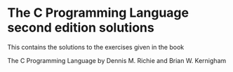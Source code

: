 # The C Programming Language second edition solutions

This contains the solutions to the exercises given in the book

The C Programming Language by Dennis M. Richie and Brian W. Kernigham
